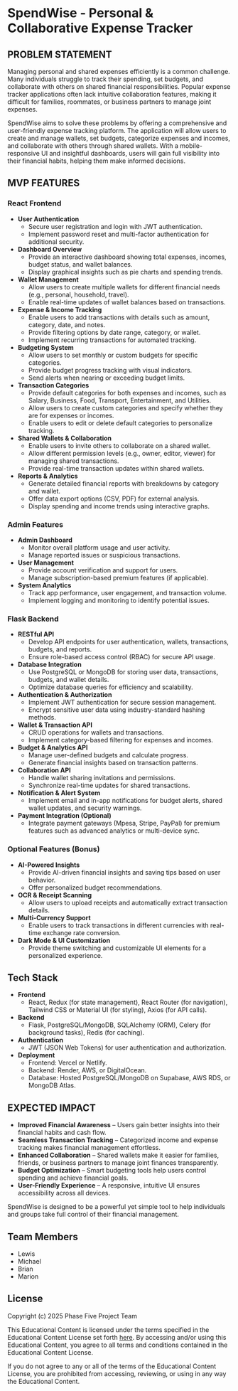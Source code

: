 # SpendWise - Personal & Collaborative Expense Tracker

## PROBLEM STATEMENT
Managing personal and shared expenses efficiently is a common challenge. Many individuals struggle to track their spending, set budgets, and collaborate with others on shared financial responsibilities. Popular expense tracker applications often lack intuitive collaboration features, making it difficult for families, roommates, or business partners to manage joint expenses.

SpendWise aims to solve these problems by offering a comprehensive and user-friendly expense tracking platform. The application will allow users to create and manage wallets, set budgets, categorize expenses and incomes, and collaborate with others through shared wallets. With a mobile-responsive UI and insightful dashboards, users will gain full visibility into their financial habits, helping them make informed decisions.

## MVP FEATURES

### React Frontend
- **User Authentication**
  - Secure user registration and login with JWT authentication.
  - Implement password reset and multi-factor authentication for additional security.
- **Dashboard Overview**
  - Provide an interactive dashboard showing total expenses, incomes, budget status, and wallet balances.
  - Display graphical insights such as pie charts and spending trends.
- **Wallet Management**
  - Allow users to create multiple wallets for different financial needs (e.g., personal, household, travel).
  - Enable real-time updates of wallet balances based on transactions.
- **Expense & Income Tracking**
  - Enable users to add transactions with details such as amount, category, date, and notes.
  - Provide filtering options by date range, category, or wallet.
  - Implement recurring transactions for automated tracking.
- **Budgeting System**
  - Allow users to set monthly or custom budgets for specific categories.
  - Provide budget progress tracking with visual indicators.
  - Send alerts when nearing or exceeding budget limits.
- **Transaction Categories**
  - Provide default categories for both expenses and incomes, such as Salary, Business, Food, Transport, Entertainment, and Utilities.
  - Allow users to create custom categories and specify whether they are for expenses or incomes.
  - Enable users to edit or delete default categories to personalize tracking.
- **Shared Wallets & Collaboration**
  - Enable users to invite others to collaborate on a shared wallet.
  - Allow different permission levels (e.g., owner, editor, viewer) for managing shared transactions.
  - Provide real-time transaction updates within shared wallets.
- **Reports & Analytics**
  - Generate detailed financial reports with breakdowns by category and wallet.
  - Offer data export options (CSV, PDF) for external analysis.
  - Display spending and income trends using interactive graphs.

### Admin Features
- **Admin Dashboard**
  - Monitor overall platform usage and user activity.
  - Manage reported issues or suspicious transactions.
- **User Management**
  - Provide account verification and support for users.
  - Manage subscription-based premium features (if applicable).
- **System Analytics**
  - Track app performance, user engagement, and transaction volume.
  - Implement logging and monitoring to identify potential issues.

### Flask Backend
- **RESTful API**
  - Develop API endpoints for user authentication, wallets, transactions, budgets, and reports.
  - Ensure role-based access control (RBAC) for secure API usage.
- **Database Integration**
  - Use PostgreSQL or MongoDB for storing user data, transactions, budgets, and wallet details.
  - Optimize database queries for efficiency and scalability.
- **Authentication & Authorization**
  - Implement JWT authentication for secure session management.
  - Encrypt sensitive user data using industry-standard hashing methods.
- **Wallet & Transaction API**
  - CRUD operations for wallets and transactions.
  - Implement category-based filtering for expenses and incomes.
- **Budget & Analytics API**
  - Manage user-defined budgets and calculate progress.
  - Generate financial insights based on transaction patterns.
- **Collaboration API**
  - Handle wallet sharing invitations and permissions.
  - Synchronize real-time updates for shared transactions.
- **Notification & Alert System**
  - Implement email and in-app notifications for budget alerts, shared wallet updates, and security warnings.
- **Payment Integration (Optional)**
  - Integrate payment gateways (Mpesa, Stripe, PayPal) for premium features such as advanced analytics or multi-device sync.

### Optional Features (Bonus)
- **AI-Powered Insights**
  - Provide AI-driven financial insights and saving tips based on user behavior.
  - Offer personalized budget recommendations.
- **OCR & Receipt Scanning**
  - Allow users to upload receipts and automatically extract transaction details.
- **Multi-Currency Support**
  - Enable users to track transactions in different currencies with real-time exchange rate conversion.
- **Dark Mode & UI Customization**
  - Provide theme switching and customizable UI elements for a personalized experience.

## Tech Stack
- **Frontend**
  - React, Redux (for state management), React Router (for navigation), Tailwind CSS or Material UI (for styling), Axios (for API calls).
- **Backend**
  - Flask, PostgreSQL/MongoDB, SQLAlchemy (ORM), Celery (for background tasks), Redis (for caching).
- **Authentication**
  - JWT (JSON Web Tokens) for user authentication and authorization.
- **Deployment**
  - Frontend: Vercel or Netlify.
  - Backend: Render, AWS, or DigitalOcean.
  - Database: Hosted PostgreSQL/MongoDB on Supabase, AWS RDS, or MongoDB Atlas.

## EXPECTED IMPACT
- **Improved Financial Awareness** – Users gain better insights into their financial habits and cash flow.
- **Seamless Transaction Tracking** – Categorized income and expense tracking makes financial management effortless.
- **Enhanced Collaboration** – Shared wallets make it easier for families, friends, or business partners to manage joint finances transparently.
- **Budget Optimization** – Smart budgeting tools help users control spending and achieve financial goals.
- **User-Friendly Experience** – A responsive, intuitive UI ensures accessibility across all devices.

SpendWise is designed to be a powerful yet simple tool to help individuals and groups take full control of their financial management.

## Team Members
- Lewis
- Michael
- Brian
- Marion

## License

Copyright (c) 2025 Phase Five Project Team

This Educational Content is licensed under the terms specified in the Educational Content License set forth [here](http://learn.co/content-license). By accessing and/or using this Educational Content, you agree to all terms and conditions contained in the Educational Content License.

If you do not agree to any or all of the terms of the Educational Content License, you are prohibited from accessing, reviewing, or using in any way the Educational Content.
